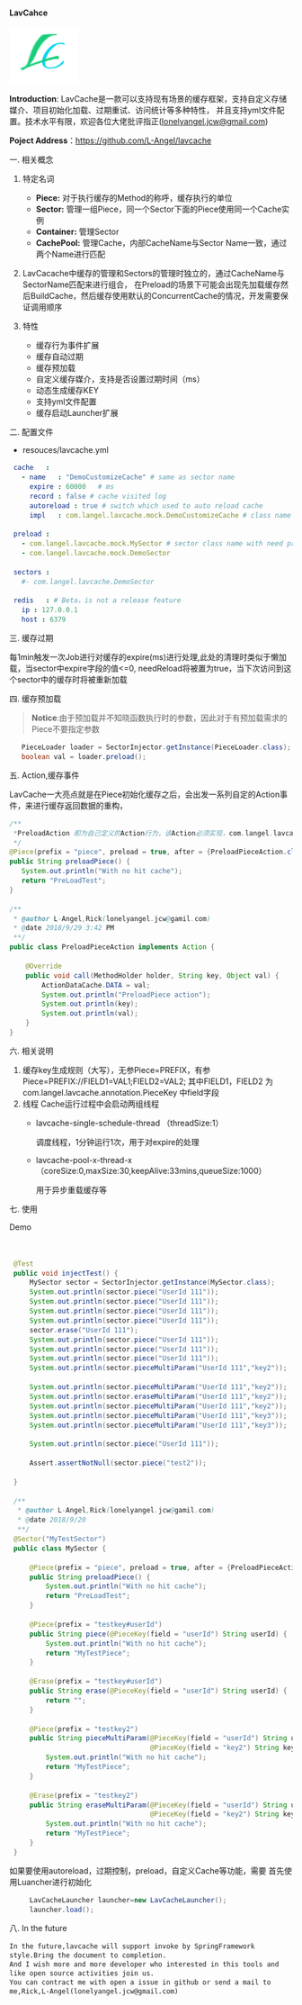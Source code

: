 #### LavCahce


<div style="align: center">
    <img src="./logo.png"/>
</div

> **Introduction**:  LavCache是一款可以支持现有场景的缓存框架，支持自定义存储媒介、项目初始化加载、过期重试、访问统计等多种特性，
> 并且支持yml文件配置。技术水平有限，欢迎各位大佬批评指正([lonelyangel.jcw@gmail.com](mailto:lonelyangel.jcw@gmail.com))
> 
> **Poject Address**：https://github.com/L-Angel/lavcache


一. 相关概念
  1. 特定名词
 
     - **Piece:** 对于执行缓存的Method的称呼，缓存执行的单位
     - **Sector:** 管理一组Piece，同一个Sector下面的Piece使用同一个Cache实例
     - **Container:** 管理Sector 
     - **CachePool:** 管理Cache，内部CacheName与Sector Name一致，通过两个Name进行匹配
  2. LavCacache中缓存的管理和Sectors的管理时独立的，通过CacheName与SectorName匹配来进行组合，
    在Preload的场景下可能会出现先加载缓存然后BuildCache，然后缓存使用默认的ConcurrentCache的情况，开发需要保证调用顺序
  3. 特性
     
     - 缓存行为事件扩展
     - 缓存自动过期
     - 缓存预加载
     - 自定义缓存媒介，支持是否设置过期时间（ms）
     - 动态生成缓存KEY
     - 支持yml文件配置
     - 缓存启动Launcher扩展
     
二. 配置文件
    
  * resouces/lavcache.yml
   ```yaml
    cache   :
      - name   : "DemoCustomizeCache" # same as sector name
        expire : 60000   # ms
        record : false # cache visited log
        autoreload : true # switch which used to auto reload cache
        impl   : com.langel.lavcache.mock.DemoCustomizeCache # class name with implement Cache interface.
    
    preload :
      - com.langel.lavcache.mock.MySector # sector class name with need preload
      - com.langel.lavcache.mock.DemoSector
    
    sectors :
      #- com.langel.lavcache.DemoSector
    
    redis   : # Beta，is not a release feature
      ip : 127.0.0.1
      host : 6379
   ```
  
三. 缓存过期

  每1min触发一次Job进行对缓存的expire(ms)进行处理,此处的清理时类似于懒加载，当sector中expire字段的值<=0,
  needReload将被置为true，当下次访问到这个sector中的缓存时将被重新加载  

四. 缓存预加载

   > **Notice**:由于预加载并不知晓函数执行时的参数，因此对于有预加载需求的Piece不要指定参数 
   
   ```java
      PieceLoader loader = SectorInjector.getInstance(PieceLoader.class);
      boolean val = loader.preload();
   ```
 
五. Action,缓存事件
    
   LavCache一大亮点就是在Piece初始化缓存之后，会出发一系列自定的Action事件，来进行缓存返回数据的重构，
   ```java
   /**
    *PreloadAction 即为自己定义的Action行为，该Action必须实现，com.langel.lavcache.action.Action接口 
    */
   @Piece(prefix = "piece", preload = true, after = {PreloadPieceAction.class})
   public String preloadPiece() {
      System.out.println("With no hit cache");
      return "PreLoadTest";
   }
   
   /**
    * @author L-Angel,Rick(lonelyangel.jcw@gamil.com)
    * @date 2018/9/29 3:42 PM
    **/
   public class PreloadPieceAction implements Action {
   
       @Override
       public void call(MethodHolder holder, String key, Object val) {
           ActionDataCache.DATA = val;
           System.out.println("PreloadPiece action");
           System.out.println(key);
           System.out.println(val);
       }
   }
   ```
六. 相关说明
   1. 缓存key生成规则（大写），无参Piece=PREFIX，有参Piece=PREFIX://FIELD1=VAL1;FIELD2=VAL2;
      其中FIELD1，FIELD2 为 com.langel.lavcache.annotation.PieceKey 中field字段
   2. 线程
      Cache运行过程中会启动两组线程
      - lavcache-single-schedule-thread （threadSize:1）
      
         调度线程，1分钟运行1次，用于对expire的处理
      
      - lavcache-pool-x-thread-x（coreSize:0,maxSize:30,keepAlive:33mins,queueSize:1000）
        
        用于异步重载缓存等
        
七. 使用
    
  Demo
   ```java
   
   
    @Test
    public void injectTest() {
        MySector sector = SectorInjector.getInstance(MySector.class);
        System.out.println(sector.piece("UserId 111"));
        System.out.println(sector.piece("UserId 111"));
        System.out.println(sector.piece("UserId 111"));
        System.out.println(sector.piece("UserId 111"));
        sector.erase("UserId 111");
        System.out.println(sector.piece("UserId 111"));
        System.out.println(sector.piece("UserId 111"));
        System.out.println(sector.piece("UserId 111"));
        System.out.println(sector.pieceMultiParam("UserId 111","key2"));

        System.out.println(sector.pieceMultiParam("UserId 111","key2"));
        System.out.println(sector.eraseMultiParam("UserId 111","key2"));
        System.out.println(sector.pieceMultiParam("UserId 111","key2"));
        System.out.println(sector.pieceMultiParam("UserId 111","key3"));
        System.out.println(sector.pieceMultiParam("UserId 111","key3"));

        System.out.println(sector.piece("UserId 111"));

        Assert.assertNotNull(sector.piece("test2"));

    }
    
    /**
     * @author L-Angel,Rick(lonelyangel.jcw@gamil.com)
     * @date 2018/9/20
     **/
    @Sector("MyTestSector")
    public class MySector {
    
        @Piece(prefix = "piece", preload = true, after = {PreloadPieceAction.class})
        public String preloadPiece() {
            System.out.println("With no hit cache");
            return "PreLoadTest";
        }
    
        @Piece(prefix = "testkey#userId")
        public String piece(@PieceKey(field = "userId") String userId) {
            System.out.println("With no hit cache");
            return "MyTestPiece";
        }
    
        @Erase(prefix = "testkey#userId")
        public String erase(@PieceKey(field = "userId") String userId) {
            return "";
        }
    
        @Piece(prefix = "testkey2")
        public String pieceMultiParam(@PieceKey(field = "userId") String userId,
                                      @PieceKey(field = "key2") String keys) {
            System.out.println("With no hit cache");
            return "MyTestPiece";
        }
    
        @Erase(prefix = "testkey2")
        public String eraseMultiParam(@PieceKey(field = "userId") String userId,
                                      @PieceKey(field = "key2") String keys) {
            System.out.println("With no hit cache");
            return "MyTestPiece";
        }
    }
   ```  
   如果要使用autoreload，过期控制，preload，自定义Cache等功能，需要
   首先使用Luancher进行初始化
   
   ```java
        LavCacheLauncher launcher=new LavCacheLauncher();
        launcher.load();
   ```
八. In the future

    In the future,lavcache will support invoke by SpringFramework style.Bring the document to completion.
    And I wish more and more developer who interested in this tools and like open source activities join us.
    You can contract me with open a issue in github or send a mail to me,Rick,L-Angel(lonelyangel.jcw@gmail.com)
     
 